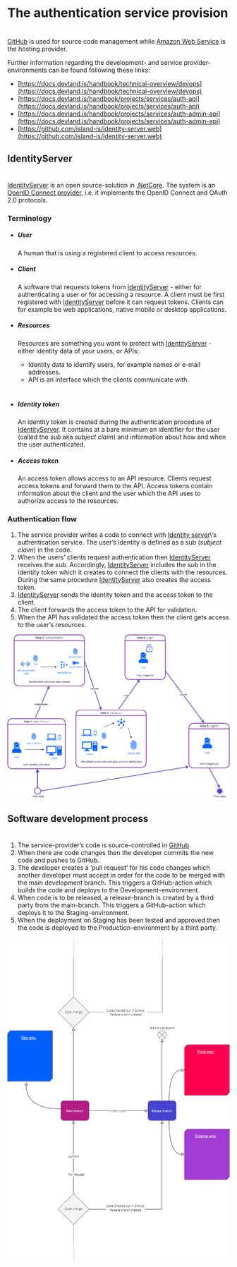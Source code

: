 # **The authentication service provision**
#
[GitHub](https://github.com/) is used for source code management while [Amazon Web Service](https://aws.amazon.com/) is the hosting provider.

Further information regarding the development- and service provider-environments can be found following these links:

- [https://docs.devland.is/handbook/technical-overview/devops](https://docs.devland.is/handbook/technical-overview/devops)
- [https://docs.devland.is/handbook/projects/services/auth-api](https://docs.devland.is/handbook/projects/services/auth-api)
- [https://docs.devland.is/handbook/projects/services/auth-admin-api](https://docs.devland.is/handbook/projects/services/auth-admin-api)
- [https://github.com/island-is/identity-server.web](https://github.com/island-is/identity-server.web)

## **IdentityServer**
#
[IdentityServer](https://identityserver4.readthedocs.io/en/latest/) is an open source-solution in [.NetCore](https://en.wikipedia.org/wiki/.NET_Core). The system is an [OpenID Connect provider](https://openid.net/connect/), i.e. it implements the OpenID Connect and OAuth 2.0 protocols.

### **Terminology**

- ##### **User**
    A human that is using a registered client to access resources.

- ##### **Client**
    A software that requests tokens from [IdentityServer](https://identityserver4.readthedocs.io/en/latest/) - either for authenticating a user or for accessing a resource. A client must be first registered with [IdentityServer](https://identityserver4.readthedocs.io/en/latest/) before it can request tokens. Clients can for example be web applications, native mobile or desktop applications.

- ##### **Resources**
    Resources are something you want to protect with [IdentityServer](https://identityserver4.readthedocs.io/en/latest/) - either identity data of your users, or APIs:
    - Identity data to identify users, for example names or e-mail addresses.
    - API is an interface which the clients communicate with.
#
- ##### **Identity token**

    An identity token is created during the authentication procedure of [IdentityServer](https://identityserver4.readthedocs.io/en/latest/). It contains at a bare minimum an identifier for the user (called the _sub_ aka _subject claim_) and information about how and when the user authenticated.

- ##### **Access token**

    An access token allows access to an API resource. Clients request access tokens and forward them to the API. Access tokens contain information about the client and the user which the API uses to authorize access to the resources.

### **Authentication flow**

   1. The service provider writes a code to connect with [Identity server](https://identityserver.io/)\‘s authentication service. The user’s identity is defined as a sub (*subject claim*) in the code.
   2. When the users’ clients request authentication then [IdentityServer](https://identityserver4.readthedocs.io/en/latest/) receives the _sub_. Accordingly, [IdentityServer](https://identityserver4.readthedocs.io/en/latest/) includes the _sub_ in the identity token which it creates to connect the clients with the resources. During the same procedure [IdentityServer](https://identityserver4.readthedocs.io/en/latest/) also creates the access token.
   3. [IdentityServer](https://identityserver4.readthedocs.io/en/latest/) sends the identity token and the access token to the client.
   4. The client forwards the access token to the API for validation.
   5. When the API has validated the access token then the client gets access to the user’s resources.

![authentication-service-provision/untitled.png](authentication-service-provision/untitled.png)

## **Software development process**
#
1. The service-provider’s code is source-controlled in [GitHub](https://github.com/).
2. When there are code changes then the developer commits the new code and pushes to GitHub.
3. The developer creates a ‘pull request’ for his code changes which another developer must accept in order for the code to be merged with the main development branch. This triggers a GitHub-action which builds the code and deploys to the Development-environment.
4. When code is to be released, a release-branch is created by a third party from the main-branch. This triggers a GitHub-action which deploys it to the Staging-environment.
5. When the deployment on Staging has been tested and approved then the code is deployed to the Production-environment by a third party.

![authentication-service-provision/untitled-1.png](authentication-service-provision/untitled-1.png)

